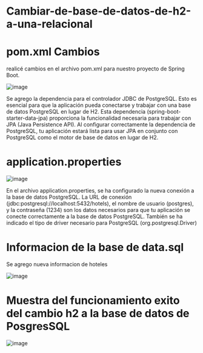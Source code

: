 # Cambiar-de-base-de-datos-de-h2-a-una-relacional
# pom.xml Cambios
realicé cambios en el archivo pom.xml para nuestro proyecto de Spring Boot. 

![image](https://github.com/Danielpalma54/Cambiar-de-base-de-datos-de-h2-a-una-relacional/assets/147771801/815ddb25-a83a-48ab-a613-d42c0f320b0b)

Se agrego la dependencia para el controlador JDBC de PostgreSQL. Esto es esencial para que la aplicación pueda conectarse y trabajar con una base de datos PostgreSQL en lugar de H2.
Esta dependencia (spring-boot-starter-data-jpa) proporciona la funcionalidad necesaria para trabajar con JPA (Java Persistence API). Al configurar correctamente la dependencia de PostgreSQL, tu aplicación estará lista para usar JPA en conjunto con PostgreSQL como el motor de base de datos en lugar de H2.

# application.properties 

![image](https://github.com/Danielpalma54/Cambiar-de-base-de-datos-de-h2-a-una-relacional/assets/147771801/c4870e3a-a11a-4d96-9481-9a84afd94014)

En el archivo application.properties, se ha configurado la nueva conexión a la base de datos PostgreSQL. La URL de conexión (jdbc:postgresql://localhost:5432/hotels), el nombre de usuario (postgres), y la contraseña (1234) son los datos necesarios para que tu aplicación se conecte correctamente a la base de datos PostgreSQL. También se ha indicado el tipo de driver necesario para PostgreSQL (org.postgresql.Driver)

# Informacion de la base de data.sql
Se agrego nueva informacion de hoteles

![image](https://github.com/Danielpalma54/Cambiar-de-base-de-datos-de-h2-a-una-relacional/assets/147771801/61a9ef3f-8317-4e61-8754-e86414ba4a09)

# Muestra del funcionamiento exito del cambio h2 a la base de datos de PosgresSQL

![image](https://github.com/Danielpalma54/Cambiar-de-base-de-datos-de-h2-a-una-relacional/assets/147771801/bd1fb778-0883-42df-9b62-01be2ff120ab)

